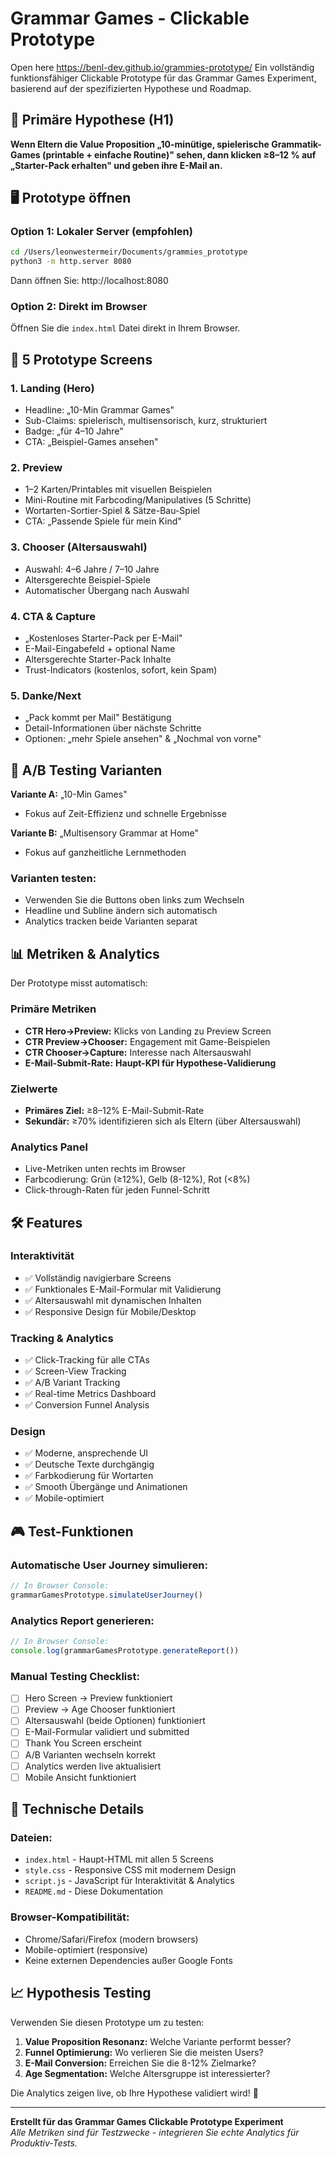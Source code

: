 # Grammar Games - Clickable Prototype

Open here https://benl-dev.github.io/grammies-prototype/
Ein vollständig funktionsfähiger Clickable Prototype für das Grammar Games Experiment, basierend auf der spezifizierten Hypothese und Roadmap.

## 🎯 Primäre Hypothese (H1)

**Wenn Eltern die Value Proposition „10-minütige, spielerische Grammatik-Games (printable + einfache Routine)" sehen, dann klicken ≥8–12 % auf „Starter-Pack erhalten" und geben ihre E-Mail an.**

## 🖥️ Prototype öffnen

### Option 1: Lokaler Server (empfohlen)
```bash
cd /Users/leonwestermeir/Documents/grammies_prototype
python3 -m http.server 8080
```
Dann öffnen Sie: http://localhost:8080

### Option 2: Direkt im Browser
Öffnen Sie die `index.html` Datei direkt in Ihrem Browser.

## 🔄 5 Prototype Screens

### 1. **Landing (Hero)**
- Headline: „10-Min Grammar Games" 
- Sub-Claims: spielerisch, multisensorisch, kurz, strukturiert
- Badge: „für 4–10 Jahre"
- CTA: „Beispiel-Games ansehen"

### 2. **Preview**
- 1–2 Karten/Printables mit visuellen Beispielen
- Mini-Routine mit Farbcoding/Manipulatives (5 Schritte)
- Wortarten-Sortier-Spiel & Sätze-Bau-Spiel
- CTA: „Passende Spiele für mein Kind"

### 3. **Chooser (Altersauswahl)**
- Auswahl: 4–6 Jahre / 7–10 Jahre
- Altersgerechte Beispiel-Spiele
- Automatischer Übergang nach Auswahl

### 4. **CTA & Capture**
- „Kostenloses Starter-Pack per E-Mail"
- E-Mail-Eingabefeld + optional Name
- Altersgerechte Starter-Pack Inhalte
- Trust-Indicators (kostenlos, sofort, kein Spam)

### 5. **Danke/Next**
- „Pack kommt per Mail" Bestätigung
- Detail-Informationen über nächste Schritte
- Optionen: „mehr Spiele ansehen" & „Nochmal von vorne"

## 🧪 A/B Testing Varianten

**Variante A:** „10-Min Games"
- Fokus auf Zeit-Effizienz und schnelle Ergebnisse

**Variante B:** „Multisensory Grammar at Home"
- Fokus auf ganzheitliche Lernmethoden

### Varianten testen:
- Verwenden Sie die Buttons oben links zum Wechseln
- Headline und Subline ändern sich automatisch
- Analytics tracken beide Varianten separat

## 📊 Metriken & Analytics

Der Prototype misst automatisch:

### Primäre Metriken
- **CTR Hero→Preview:** Klicks von Landing zu Preview Screen
- **CTR Preview→Chooser:** Engagement mit Game-Beispielen  
- **CTR Chooser→Capture:** Interesse nach Altersauswahl
- **E-Mail-Submit-Rate:** **Haupt-KPI für Hypothese-Validierung**

### Zielwerte
- **Primäres Ziel:** ≥8–12% E-Mail-Submit-Rate
- **Sekundär:** ≥70% identifizieren sich als Eltern (über Altersauswahl)

### Analytics Panel
- Live-Metriken unten rechts im Browser
- Farbcodierung: Grün (≥12%), Gelb (8-12%), Rot (<8%)
- Click-through-Raten für jeden Funnel-Schritt

## 🛠️ Features

### Interaktivität
- ✅ Vollständig navigierbare Screens
- ✅ Funktionales E-Mail-Formular mit Validierung
- ✅ Altersauswahl mit dynamischen Inhalten
- ✅ Responsive Design für Mobile/Desktop

### Tracking & Analytics
- ✅ Click-Tracking für alle CTAs
- ✅ Screen-View Tracking
- ✅ A/B Variant Tracking
- ✅ Real-time Metrics Dashboard
- ✅ Conversion Funnel Analysis

### Design
- ✅ Moderne, ansprechende UI
- ✅ Deutsche Texte durchgängig
- ✅ Farbkodierung für Wortarten
- ✅ Smooth Übergänge und Animationen
- ✅ Mobile-optimiert

## 🎮 Test-Funktionen

### Automatische User Journey simulieren:
```javascript
// In Browser Console:
grammarGamesPrototype.simulateUserJourney()
```

### Analytics Report generieren:
```javascript
// In Browser Console:
console.log(grammarGamesPrototype.generateReport())
```

### Manual Testing Checklist:
- [ ] Hero Screen → Preview funktioniert
- [ ] Preview → Age Chooser funktioniert  
- [ ] Altersauswahl (beide Optionen) funktioniert
- [ ] E-Mail-Formular validiert und submitted
- [ ] Thank You Screen erscheint
- [ ] A/B Varianten wechseln korrekt
- [ ] Analytics werden live aktualisiert
- [ ] Mobile Ansicht funktioniert

## 🔧 Technische Details

### Dateien:
- `index.html` - Haupt-HTML mit allen 5 Screens
- `style.css` - Responsive CSS mit modernem Design
- `script.js` - JavaScript für Interaktivität & Analytics
- `README.md` - Diese Dokumentation

### Browser-Kompatibilität:
- Chrome/Safari/Firefox (modern browsers)
- Mobile-optimiert (responsive)
- Keine externen Dependencies außer Google Fonts

## 📈 Hypothesis Testing

Verwenden Sie diesen Prototype um zu testen:

1. **Value Proposition Resonanz:** Welche Variante performt besser?
2. **Funnel Optimierung:** Wo verlieren Sie die meisten Users?
3. **E-Mail Conversion:** Erreichen Sie die 8-12% Zielmarke?
4. **Age Segmentation:** Welche Altersgruppe ist interessierter?

Die Analytics zeigen live, ob Ihre Hypothese validiert wird! 🎯

---

**Erstellt für das Grammar Games Clickable Prototype Experiment**  
*Alle Metriken sind für Testzwecke - integrieren Sie echte Analytics für Produktiv-Tests.*
